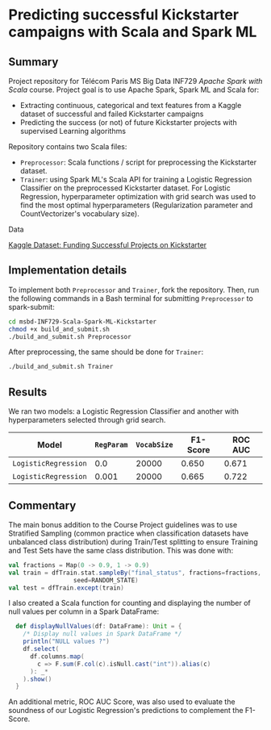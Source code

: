# Predicting successful Kickstarter campaigns with Scala and Spark ML

## Summary

Project repository for Télécom Paris MS Big Data INF729 *Apache Spark with Scala* course. Project goal is to use Apache Spark, Spark ML and Scala for:

- Extracting continuous, categorical and text features from a Kaggle dataset of successful and failed Kickstarter campaigns
- Predicting the success (or not) of future Kickstarter projects with supervised Learning algorithms

Repository contains two Scala files:

- `Preprocessor`: Scala functions / script for preprocessing the Kickstarter dataset.
- `Trainer`: using Spark ML's Scala API for training a Logistic Regression Classifier on the preprocessed Kickstarter dataset. For Logistic Regression, hyperparameter optimization with grid search was used to find the most optimal hyperparameters (Regularization parameter and CountVectorizer's vocabulary size).

Data

[Kaggle Dataset: Funding Successful Projects on Kickstarter](https://www.kaggle.com/codename007/funding-successful-projects)

## Implementation details

To implement both `Preprocessor` and `Trainer`, fork the repository. Then, run the following commands in a Bash terminal for submitting `Preprocessor` to spark-submit:

```bash
cd msbd-INF729-Scala-Spark-ML-Kickstarter
chmod +x build_and_submit.sh
./build_and_submit.sh Preprocessor
```

After preprocessing, the same should be done for `Trainer`:

```bash
./build_and_submit.sh Trainer
```

## Results

We ran two models: a Logistic Regression Classifier and another with hyperparameters selected through grid search.

| Model | `RegParam` | `VocabSize` | F1-Score | ROC AUC |
|---| ---| --- | --- | --- |
| `LogisticRegression` | 0.0 | 20000 | 0.650 | 0.671 |
| `LogisticRegression` | 0.001 | 20000 | 0.665 | 0.722 |

## Commentary

The main bonus addition to the Course Project guidelines was to use Stratified Sampling (common practice when classification datasets have unbalanced class distribution) during Train/Test splitting to ensure Training and Test Sets have the same class distribution. This was done with:

```scala
val fractions = Map(0 -> 0.9, 1 -> 0.9)
val train = dfTrain.stat.sampleBy("final_status", fractions=fractions,
				  seed=RANDOM_STATE)
val test = dfTrain.except(train)
```

I also created a Scala function for counting and displaying the number of null values per column in a Spark DataFrame:

```scala
  def displayNullValues(df: DataFrame): Unit = {
    /* Display null values in Spark DataFrame */
    println("NULL values ?")
    df.select(
      df.columns.map(
        c => F.sum(F.col(c).isNull.cast("int")).alias(c)
      ): _*
    ).show()
  }
```

An additional metric, ROC AUC Score, was also used to evaluate the soundness of our Logistic Regression's predictions to complement the F1-Score.


